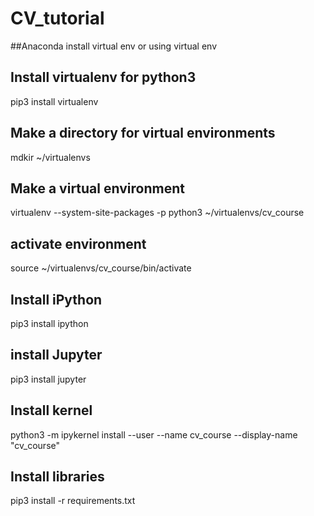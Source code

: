 # CV_tutorial

##Anaconda install virtual env
or using virtual env

## Install virtualenv for python3 
pip3 install virtualenv

## Make a directory for virtual environments
mdkir ~/virtualenvs

## Make a virtual environment
virtualenv --system-site-packages -p python3 ~/virtualenvs/cv_course

## activate environment
source ~/virtualenvs/cv_course/bin/activate

## Install iPython
pip3 install ipython

## install Jupyter
pip3 install jupyter

## Install kernel
python3 -m ipykernel install --user --name cv_course --display-name "cv_course"

## Install libraries
pip3 install -r requirements.txt
